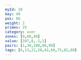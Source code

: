 ```yaml
---
myId: 28
key: 49
pos: 66
weight: 2
primes: 25
category: user
zones: [9,60,40]
value: [107,0,-1,1]
pairs: [1,30,100,90,90]
tags: [6,13,21,28,42,60,75,82,88]
---
```

